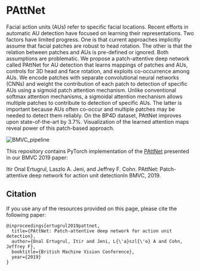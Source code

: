 # PAttNet

Facial action units (AUs) refer to specific facial locations. Recent efforts in automatic AU detection have focused on learning their representations. Two factors have limited progress. One is that current approaches implicitly assume that facial patches are robust to head rotation. The other is that the relation between patches and AUs is pre-defined or ignored. Both assumptions are problematic. We propose a patch-attentive deep network called PAttNet for AU detection that learns mappings of patches and AUs, controls for 3D head and face rotation, and exploits co-occurrence among AUs. We encode patches with separate convolutional neural networks (CNNs) and weight the contribution of each patch to detection of specific AUs using a sigmoid patch attention mechanism. Unlike conventional softmax attention mechanisms, a sigmoidal attention mechanism allows multiple patches to contribute to detection of specific AUs. The latter is important because AUs often co-occur and multiple patches may be needed to detect them reliably. On the BP4D dataset, PAttNet improves upon state-of-the-art by 3.7\%. Visualization of the learned attention maps reveal power of this patch-based approach.

![BMVC_pipeline](https://user-images.githubusercontent.com/12033328/64030088-e0551400-cb13-11e9-8a31-c5ca19bebe3c.png)

This repository contains PyTorch implementation of the [PAttNet](https://www.jeffcohn.net/wp-content/uploads/2019/07/BMVC2019_PAttNet.pdf.pdf) presented in our BMVC 2019 paper:

Itir Onal Ertugrul, Laszlo A. Jeni, and Jeffrey F. Cohn. PAttNet: Patch-attentive deep network for action unit detectionIn BMVC, 2019. 

## Citation

If you use any of the resources provided on this page, please cite the following paper:

```
@inproceedings{ertugrul2019pattnet,
  title={PAttNet: Patch-attentive deep network for action unit detection},
  author={Onal Ertugrul, Itir and Jeni, L{\'a}szl{\'o} A and Cohn, Jeffrey F},
  booktitle={British Machine Vision Conference},
  year={2019}
}

```
